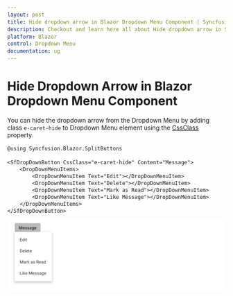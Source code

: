 ```yaml
---
layout: post
title: Hide dropdown arrow in Blazor Dropdown Menu Component | Syncfusion
description: Checkout and learn here all about Hide dropdown arrow in Syncfusion Blazor Dropdown Menu component and more.
platform: Blazor
control: Dropdown Menu
documentation: ug
---
```


# Hide Dropdown Arrow in Blazor Dropdown Menu Component

You can hide the dropdown arrow from the Dropdown Menu by adding class `e-caret-hide` to Dropdown Menu element using the [CssClass](https://help.syncfusion.com/cr/blazor/Syncfusion.Blazor.SplitButtons.SfDropDownButton.html#Syncfusion_Blazor_SplitButtons_SfDropDownButton_CssClass) property.

```cshtml
@using Syncfusion.Blazor.SplitButtons

<SfDropDownButton CssClass="e-caret-hide" Content="Message">
    <DropDownMenuItems>
        <DropDownMenuItem Text="Edit"></DropDownMenuItem>
        <DropDownMenuItem Text="Delete"></DropDownMenuItem>
        <DropDownMenuItem Text="Mark as Read"></DropDownMenuItem>
        <DropDownMenuItem Text="Like Message"></DropDownMenuItem>
    </DropDownMenuItems>
</SfDropDownButton>

```



![Hiding DropDown Arrow in Blazor DropDownMenu](./../images/blazor-dropdownmenu-hide-arrow.png)
<!-- {% previewsample "https://blazorplayground.syncfusion.com/embed/VDBADvXfBhQmkfMz?appbar=false&editor=false&result=true&errorlist=false&theme=bootstrap5" %} -->